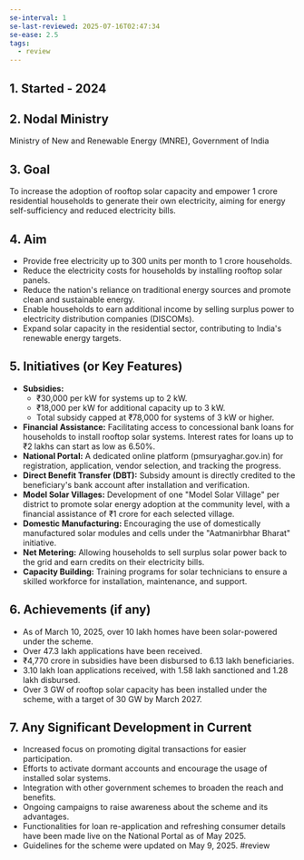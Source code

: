 ```yaml
---
se-interval: 1
se-last-reviewed: 2025-07-16T02:47:34
se-ease: 2.5
tags:
  - review
---
```



## 1. Started - 2024

## 2. Nodal Ministry
Ministry of New and Renewable Energy (MNRE), Government of India

## 3. Goal
To increase the adoption of rooftop solar capacity and empower 1 crore residential households to generate their own electricity, aiming for energy self-sufficiency and reduced electricity bills.

## 4. Aim
* Provide free electricity up to 300 units per month to 1 crore households.
* Reduce the electricity costs for households by installing rooftop solar panels.
* Reduce the nation's reliance on traditional energy sources and promote clean and sustainable energy.
* Enable households to earn additional income by selling surplus power to electricity distribution companies (DISCOMs).
* Expand solar capacity in the residential sector, contributing to India's renewable energy targets.

## 5. Initiatives (or Key Features)
* **Subsidies:**
    * ₹30,000 per kW for systems up to 2 kW.
    * ₹18,000 per kW for additional capacity up to 3 kW.
    * Total subsidy capped at ₹78,000 for systems of 3 kW or higher.
* **Financial Assistance:** Facilitating access to concessional bank loans for households to install rooftop solar systems. Interest rates for loans up to ₹2 lakhs can start as low as 6.50%.
* **National Portal:** A dedicated online platform (pmsuryaghar.gov.in) for registration, application, vendor selection, and tracking the progress.
* **Direct Benefit Transfer (DBT):** Subsidy amount is directly credited to the beneficiary's bank account after installation and verification.
* **Model Solar Villages:** Development of one "Model Solar Village" per district to promote solar energy adoption at the community level, with a financial assistance of ₹1 crore for each selected village.
* **Domestic Manufacturing:** Encouraging the use of domestically manufactured solar modules and cells under the "Aatmanirbhar Bharat" initiative.
* **Net Metering:** Allowing households to sell surplus solar power back to the grid and earn credits on their electricity bills.
* **Capacity Building:** Training programs for solar technicians to ensure a skilled workforce for installation, maintenance, and support.

## 6. Achievements (if any)
* As of March 10, 2025, over 10 lakh homes have been solar-powered under the scheme.
* Over 47.3 lakh applications have been received.
* ₹4,770 crore in subsidies have been disbursed to 6.13 lakh beneficiaries.
* 3.10 lakh loan applications received, with 1.58 lakh sanctioned and 1.28 lakh disbursed.
* Over 3 GW of rooftop solar capacity has been installed under the scheme, with a target of 30 GW by March 2027.

## 7. Any Significant Development in Current
* Increased focus on promoting digital transactions for easier participation.
* Efforts to activate dormant accounts and encourage the usage of installed solar systems.
* Integration with other government schemes to broaden the reach and benefits.
* Ongoing campaigns to raise awareness about the scheme and its advantages.
* Functionalities for loan re-application and refreshing consumer details have been made live on the National Portal as of May 2025.
* Guidelines for the scheme were updated on May 9, 2025.
#review